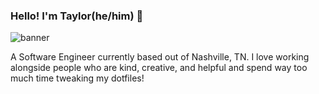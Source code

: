 ### Hello! I'm Taylor(he/him) 👋

<img src="https://i.ibb.co/5KnLvqW/Taylor-Phillips-4.png" alt="banner">

A Software Engineer currently based out of Nashville, TN.  I love working alongside people who are kind, creative, and helpful and spend way too much time tweaking my dotfiles!
<!--
**taphill/taphill** is a ✨ _special_ ✨ repository because its `README.md` (this file) appears on your GitHub profile.

Here are some ideas to get you started:

- 🔭 I’m currently working on ...
- 🌱 I’m currently learning ...
- 👯 I’m looking to collaborate on ...
- 🤔 I’m looking for help with ...
- 💬 Ask me about ...
- 📫 How to reach me: ...
- ⚡ Fun fact: ...
-->
